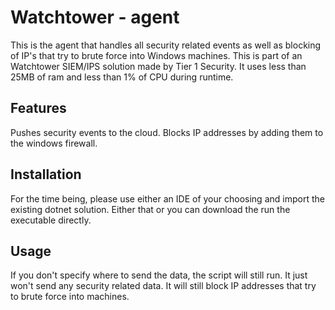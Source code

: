 # Watchtower - agent
This is the agent that handles all security related events as well as blocking of IP's that try to brute force into Windows machines. This is part of an Watchtower SIEM/IPS solution made by Tier 1 Security. It uses less than 25MB of ram and less than 1% of CPU during runtime. 

## Features
Pushes security events to the cloud.
Blocks IP addresses by adding them to the windows firewall.

## Installation
For the time being, please use either an IDE of your choosing and import the existing dotnet solution. Either that or you can download the run the executable directly.

## Usage
If you don't specify where to send the data, the script will still run. It just won't send any security related data. It will still block IP addresses that try to brute force into machines. 

